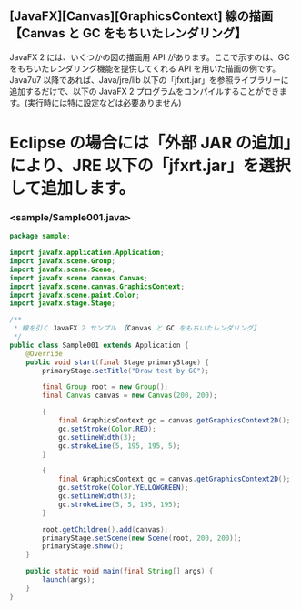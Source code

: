 ## [JavaFX][Canvas][GraphicsContext] 線の描画【Canvas と GC をもちいたレンダリング】

JavaFX 2 には、いくつかの図の描画用 API があります。ここで示すのは、GC をもちいたレンダリング機能を提供してくれる API を用いた描画の例です。
Java7u7 以降であれば、Java/jre/lib 以下の「jfxrt.jar」を参照ライブラリーに追加するだけで、以下の JavaFX 2 プログラムをコンパイルすることができます。(実行時には特に設定などは必要ありません)
# Eclipse の場合には「外部 JAR の追加」により、JRE 以下の「jfxrt.jar」を選択して追加します。

### <sample/Sample001.java>

```java
package sample;

import javafx.application.Application;
import javafx.scene.Group;
import javafx.scene.Scene;
import javafx.scene.canvas.Canvas;
import javafx.scene.canvas.GraphicsContext;
import javafx.scene.paint.Color;
import javafx.stage.Stage;

/**
 * 線を引く JavaFX 2 サンプル 【Canvas と GC をもちいたレンダリング】
 */
public class Sample001 extends Application {
	@Override
	public void start(final Stage primaryStage) {
		primaryStage.setTitle("Draw test by GC");

		final Group root = new Group();
		final Canvas canvas = new Canvas(200, 200);

		{
			final GraphicsContext gc = canvas.getGraphicsContext2D();
			gc.setStroke(Color.RED);
			gc.setLineWidth(3);
			gc.strokeLine(5, 195, 195, 5);
		}

		{
			final GraphicsContext gc = canvas.getGraphicsContext2D();
			gc.setStroke(Color.YELLOWGREEN);
			gc.setLineWidth(3);
			gc.strokeLine(5, 5, 195, 195);
		}

		root.getChildren().add(canvas);
		primaryStage.setScene(new Scene(root, 200, 200));
		primaryStage.show();
	}

	public static void main(final String[] args) {
		launch(args);
	}
}
```

